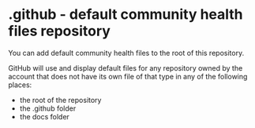 # .github - default community health files repository

You can add default community health files to the root of this repository.

GitHub will use and display default files for any repository owned by the account that does not have its own file of that type in any of the following places:

- the root of the repository
- the .github folder
- the docs folder

